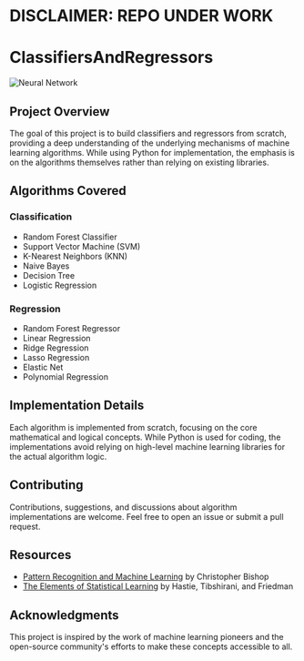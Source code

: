 # DISCLAIMER: REPO UNDER WORK

# ClassifiersAndRegressors

![Neural Network](https://miro.medium.com/v2/resize:fit:1400/1*BIpRgx5FsEMhr1k2EqBKFg.gif)

## Project Overview

The goal of this project is to build classifiers and regressors from scratch, providing a deep understanding of the underlying mechanisms of machine learning algorithms. While using Python for implementation, the emphasis is on the algorithms themselves rather than relying on existing libraries.

## Algorithms Covered

### Classification
- Random Forest Classifier
- Support Vector Machine (SVM)
- K-Nearest Neighbors (KNN)
- Naive Bayes
- Decision Tree
- Logistic Regression

### Regression
- Random Forest Regressor
- Linear Regression
- Ridge Regression
- Lasso Regression
- Elastic Net
- Polynomial Regression

## Implementation Details

Each algorithm is implemented from scratch, focusing on the core mathematical and logical concepts. While Python is used for coding, the implementations avoid relying on high-level machine learning libraries for the actual algorithm logic.

## Contributing

Contributions, suggestions, and discussions about algorithm implementations are welcome. Feel free to open an issue or submit a pull request.

## Resources

- [Pattern Recognition and Machine Learning](https://www.microsoft.com/en-us/research/people/cmbishop/prml-book/) by Christopher Bishop
- [The Elements of Statistical Learning](https://web.stanford.edu/~hastie/ElemStatLearn/) by Hastie, Tibshirani, and Friedman

## Acknowledgments

This project is inspired by the work of machine learning pioneers and the open-source community's efforts to make these concepts accessible to all.
